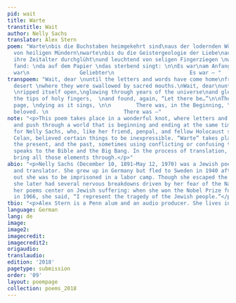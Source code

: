 ```yaml
---
pid: wait
title: Warte
transtitle: Wait
author: Nelly Sachs
translator: Alex Stern
poem: "Warte\nbis die Buchstaben heimgekehrt sind\naus der lodernden Wüste \nund gegessen
  von heiligen Mündern\nwarte\nbis du die Geistergeologie der Liebe\naufgerissen \nund
  ihre Zeitalter durchglüht\nund leuchtend von seligen Fingerziegen \nwieder ihr Schöpfungswort
  fand: \nda auf dem Papier \ndas sterbend singt: \n\nEs war\nam Anfang\n        Es
  war\n                Geliebter\n                        Es war — "
transpoem: "Wait, dear \nuntil the letters and words have come home\nfrom the blazing
  desert \nwhere they were swallowed by sacred mouths.\nWait, dear\nuntil love’s ghost-geology
  \nripped itself open,\nglowing through years of the universe\nand gleaming from
  the tips of holy fingers,  \nand found, again, “Let there be…”\n\nThere, on the
  page, \ndying as it sings, \n\n        There was, in the Beginning, \n                my
  beloved. \n                        There was —"
note: "<p>This poem takes place in a wonderful knot, where letters and words pulse
  and push through a world that is beginning and ending at the same time. It is appropriate
  for Nelly Sachs, who, like her friend, penpal, and fellow Holocaust survivor Paul
  Celan, believed certain things to be inexpressible. “Warte” takes place in the future,
  the present, and the past, sometimes using conflicting or confusing tenses. It simultaneously
  speaks to the Bible and the Big Bang. In the process of translation, I tried to
  bring all those elements through.</p>"
abio: "<p>Nelly Sachs (December 10, 1891–May 12, 1970) was a Jewish poet, playwright,
  and translator. She grew up in Germany but fled to Sweden in 1940 after she found
  out she was to be imprisoned in a labor camp. Though she escaped the Holocaust,
  she later had several nervous breakdowns driven by her fear of the Nazis. Many of
  her poems center on Jewish suffering: when she won the Nobel Prize for Literature
  in 1966, she said, “I represent the tragedy of the Jewish people.”</p>"
tbio: "<p>Alex Stern is a Penn alum and an audio producer. She lives in Philadelphia.</p>"
language: German
lang: de
image:
image2:
imagecredit:
imagecredit2:
origaudio:
translaudio:
edition: '2018'
pagetype: submission
order: '09'
layout: poempage
collection: poems_2018
---
```

